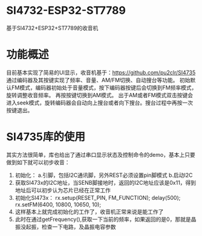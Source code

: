 # SI4732-ESP32-ST7789
基于SI4732+ESP32+ST7789的收音机

# 功能概述
目前基本实现了简易的UI显示，收音机基于：https://github.com/pu2clr/SI4735
通过编码器及其按键实现了频率、音量、AM/FM切换、自动搜台等功能。
初始默认FM模式，编码器初始处于音量模式，按下编码器按键后会切换到FM频率模式，旋转调整收音频率。
再按按键切换到AM模式。
出于AM或者FM模式双击按键会进入seek模式，旋转编码器会自动向上搜台或者向下搜台。搜台过程中再按一次按键退出。

# SI4735库的使用
其实方法很简单，库也给出了通过串口显示状态及控制命令的demo，基本上只要做到如下就可以初步收音：
1. 初始化：
  a.引脚，包括I2C通讯脚，另外REST必须设置pin脚模式
  b.启动I2C
2. 获取SI473x的I2C地址，当SENB脚接地时，返回的I2C地址应该是0x11，得到地址后可以初步认为芯片已经在正常工作
3. 初始化SI473x：
  rx.setup(RESET_PIN, FM_FUNCTION);
  delay(500);
  rx.setFM(6400, 10800, 10650, 10);
4. 这样基本上就完成初始化的工作了，收音机正常来说是能工作了
5. 此时在通过getFrequency(),获取一下当前的频率，如果返回的是0，那就是晶振没起振，检查一下电路，及晶振电容参数
